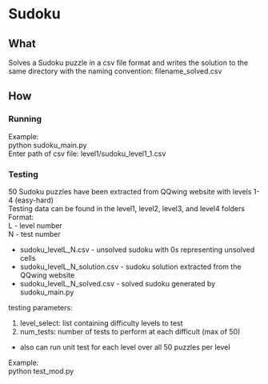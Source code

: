 Sudoku
======

## What

Solves a Sudoku puzzle in a csv file format and writes the solution to the same directory with the naming convention: filename_solved.csv

## How

### Running
Example:  
python sudoku_main.py  
Enter path of csv file: level1/sudoku_level1_1.csv  

### Testing
50 Sudoku puzzles have been extracted from QQwing website with levels 1-4 (easy-hard)  
Testing data can be found in the level1, level2, level3, and level4 folders  
Format:  
L - level number  
N - test number  
* sudoku_levelL_N.csv - unsolved sudoku with 0s representing unsolved cells
* sudoku_levelL_N_solution.csv - sudoku solution extracted from the QQwing website
* sudoku_levelL_N_solved.csv - solved sudoku generated by sudoku_main.py

testing parameters:  
1. level_select: list containing difficulty levels to test  
2. num_tests: number of tests to perform at each difficult (max of 50)  

* also can run unit test for each level over all 50 puzzles per level

Example:  
python test_mod.py 

